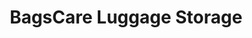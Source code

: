 ---
title: "BagsCare Luggage Storage"
url: /malaga/bagscare-luggage-storage/
shop: agencia de viajes
---